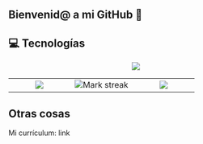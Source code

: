 ## Bienvenid@ a mi GitHub 👋



## 💻 Tecnologías
<p align="center">
  <a href="https://skillicons.dev">
    <img src="https://skillicons.dev/icons?i=git,css,github,html,java,js,linux,mysql,react,ts,vscode,kubernetes&perline=14" />
  </a>
</p>
<!--- stats & Trophy (start) -->
<p align="center">
  <!--- stats (start) -->
<table align="center">
<tr>
<td width="33%" align="center">
  
  <img  align="center"  src="https://github-readme-stats.vercel.app/api?username=Fernandodg97&count_private=true" />
  </td>
<td width="33%" align="center">
  <img  title="🔥 Get streak stats for your profile at git.io/streak-stats" alt="Mark streak" src="https://github-readme-streak-stats.herokuapp.com/?user=Fernandodg97&hide_border=false" /> 
</td>

<td width="33%" align="center">

  <img  align="center"  src="https://github-readme-stats.vercel.app/api/top-langs/?username=Fernandodg97&layout=compact&dark"/>
  
  </td>
</tr>
</table>

<style>
  tr {
    border: none;
  }
</style>
<!--- stats (end) -->

## Otras cosas

Mi currículum: link
